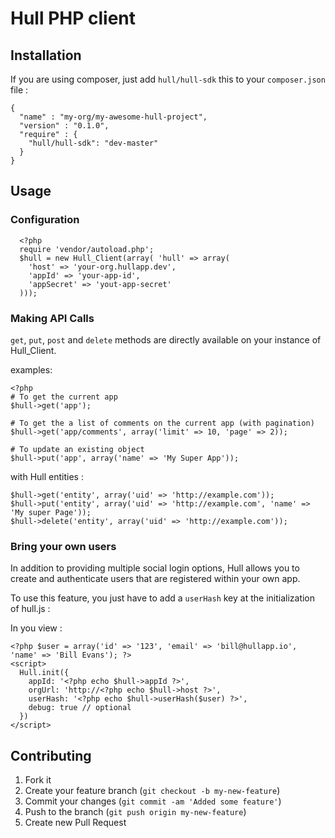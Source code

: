 # Hull PHP client

## Installation

If you are using composer, just add `hull/hull-sdk`  this to your `composer.json` file : 

    {
      "name" : "my-org/my-awesome-hull-project",
      "version" : "0.1.0",
      "require" : {
        "hull/hull-sdk": "dev-master"
      }
    }


## Usage

### Configuration

      <?php 
      require 'vendor/autoload.php';
      $hull = new Hull_Client(array( 'hull' => array(
        'host' => 'your-org.hullapp.dev',
        'appId' => 'your-app-id',
        'appSecret' => 'yout-app-secret'
      )));


### Making API Calls

`get`, `put`, `post` and `delete` methods are directly available on your instance of Hull_Client.

examples: 
    
    <?php 
    # To get the current app
    $hull->get('app');

    # To get the a list of comments on the current app (with pagination)
    $hull->get('app/comments', array('limit' => 10, 'page' => 2));

    # To update an existing object
    $hull->put('app', array('name' => 'My Super App'));

with Hull entities :

    $hull->get('entity', array('uid' => 'http://example.com'));
    $hull->put('entity', array('uid' => 'http://example.com', 'name' => 'My super Page'));
    $hull->delete('entity', array('uid' => 'http://example.com'));


### Bring your own users

In addition to providing multiple social login options, Hull allows you to create and authenticate users that are registered within your own app.

To use this feature, you just have to add a `userHash` key at the initialization of hull.js : 

In you view : 

    <?php $user = array('id' => '123', 'email' => 'bill@hullapp.io', 'name' => 'Bill Evans'); ?>
    <script>      
      Hull.init({
        appId: '<?php echo $hull->appId ?>',
        orgUrl: 'http://<?php echo $hull->host ?>',
        userHash: '<?php echo $hull->userHash($user) ?>',
        debug: true // optional
      })
    </script>


## Contributing

1. Fork it
2. Create your feature branch (`git checkout -b my-new-feature`)
3. Commit your changes (`git commit -am 'Added some feature'`)
4. Push to the branch (`git push origin my-new-feature`)
5. Create new Pull Request
